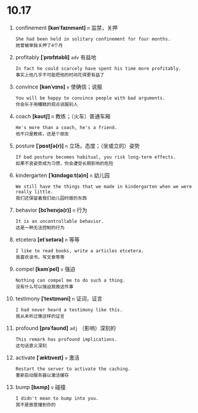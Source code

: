 # 10.17





1. confinement **[kənˈfaɪnmənt]** `n` 监禁，关押
    ```
    She had been held in solitary confinement for four months.
    她曾被单独关押了4个月
    ```

2. profitably **[ˈprɒfɪtəbli]** `adv` 有益地
    ```
    In fact he could scarcely have spent his time more profitably.
    事实上他几乎不可能把他的时间花得更有益了
    ```

3. convince **[kənˈvɪns]** `v` 使确信；说服
    ```
    You will be happy to convince people with bad arguments.
    你会乐于用糟糕的观点说服别人
    ```

4. coach **[kəʊtʃ]** `n` 教练；（火车）普通车厢
    ```
    He's more than a coach, he's a friend.
    他不只是教练，还是个朋友
    ```

5. posture **[ˈpɒstʃə(r)]** `n` 立场，态度；（坐或立的）姿势
    ```
    If bad posture becomes habitual, you risk long-term effects.
    如果不良姿势成为习惯，你会遭受长期影响的危险
    ```

6. kindergarten **[ˈkɪndəɡɑːt(ə)n]** `n` 幼儿园
    ```
    We still have the things that we made in kindergarten when we were really little.
    我们还保留着我们幼儿园时做的东西
    ```

7. behavior **[bɪˈheɪvjə(r)]** `n` 行为
    ```
    It is an uncontrollable behavior.
    这是一种无法控制的行为
    ```

8. etcetera **[etˈsetərə]** `n` 等等
    ```
    I like to read books, write a articles etcetera.
    我喜欢读书，写文章等等
    ```

9. compel **[kəmˈpel]** `v` 强迫
    ```
    Nothing can compel me to do such a thing.
    没有什么可以强迫我做这件事
    ```

10. testimony **[ˈtestɪməni]** `n` 证词，证言
    ```
    I had never heard a testimony like this.
    我从未听过像这样的证言
    ```

11. profound **[prəˈfaʊnd]** `adj` （影响）深刻的
    ```
    This remark has profound implications.
    这句话意义深刻
    ```

12. activate **[ˈæktɪveɪt]** `v` 激活
    ```
    Restart the server to activate the caching.
    重新启动服务器以激活缓存
    ```

13. bump **[bʌmp]** `v` 碰撞
    ```
    I didn't mean to bump into you.
    我不是故意撞到你的
    ```
